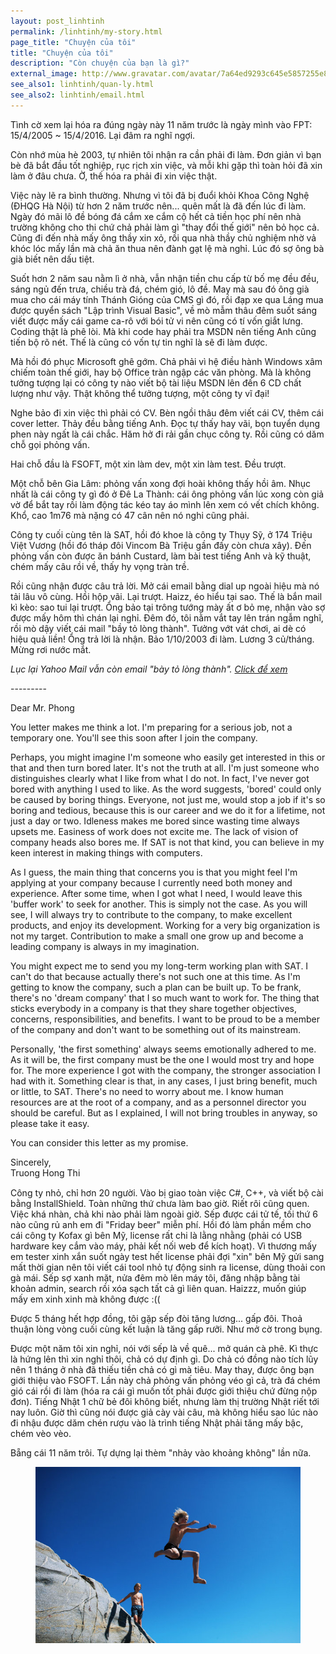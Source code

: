 ```yaml
---
layout: post_linhtinh
permalink: /linhtinh/my-story.html
page_title: "Chuyện của tôi"
title: "Chuyện của tôi"
description: "Còn chuyện của bạn là gì?"
external_image: http://www.gravatar.com/avatar/7a64ed9293c645e5857255e8f2320a8d?s=292&abc=xyz
see_also1: linhtinh/quan-ly.html
see_also2: linhtinh/email.html
---
```

Tình cờ xem lại hóa ra đúng ngày này 11 năm trước là ngày mình vào FPT: 15/4/2005 ~ 15/4/2016. Lại đâm ra nghĩ ngợi.

Còn nhớ mùa hè 2003, tự nhiên tôi nhận ra cần phải đi làm. Đơn giản vì bạn bè đã bắt đầu tốt nghiệp, rục rịch xin việc, và mỗi khi gặp thì toàn hỏi đã xin làm ở đâu chưa. Ờ, thế hóa ra phải đi xin việc thật.

Việc này lẽ ra bình thường. Nhưng vì tôi đã bị đuổi khỏi Khoa Công Nghệ (ĐHQG Hà Nội) từ hơn 2 năm trước nên... quên mất là đã đến lúc đi làm. Ngày đó mãi lô đề bóng đá cắm xe cắm cộ hết cả tiền học phí nên nhà trường không cho thi chứ chả phải làm gì "thay đổi thế giới" nên bỏ học cả. Cũng đi đến nhà mấy ông thầy xin xỏ, rồi qua nhà thầy chủ nghiệm nhờ vả khóc lóc mấy lần mà chả ăn thua nên đành gạt lệ mà nghỉ. Lúc đó sợ ông bà già biết nên dấu tiệt.

Suốt hơn 2 năm sau nằm lì ở nhà, vẫn nhận tiền chu cấp từ bố mẹ đều đều, sáng ngủ đến trưa, chiều trà đá, chém gió, lô đề. May mà sau đó ông già mua cho cái máy tính Thánh Gióng của CMS gì đó, rồi đạp xe qua Láng mua được quyển sách "Lập trình Visual Basic", về mò mẫm thâu đêm suốt sáng viết được mấy cái game ca-rô với bói tử vi nên cũng có tí vốn giắt lưng. Coding thật là phê lòi. Mà khi code hay phải tra MSDN nên tiếng Anh cũng tiến bộ rõ nét. Thế là cũng có vốn tự tin nghĩ là sẽ đi làm được.

Mà hồi đó phục Microsoft ghê gớm. Chả phải vì hệ điều hành Windows xâm chiếm toàn thế giới, hay bộ Office tràn ngập các văn phòng. Mà là không tưởng tượng lại có công ty nào viết bộ tài liệu MSDN lên đến 6 CD chất lượng như vậy. Thật không thể tưởng tượng, một công ty vĩ đại!

Nghe bảo đi xin việc thì phải có CV. Bèn ngồi thâu đêm viết cái CV, thêm cái cover letter. Thảy đều bằng tiếng Anh. Đọc tự thấy hay vãi, bọn tuyển dụng phen này ngất là cái chắc. Hăm hở đi rải gần chục công ty. Rồi cũng có dăm chỗ gọi phỏng vấn.

Hai chỗ đầu là FSOFT, một xin làm dev, một xin làm test. Đều trượt.

Một chỗ bên Gia Lâm: phỏng vấn xong đợi hoài không thấy hồi âm. Nhục nhất là cái công ty gì đó ở Đê La Thành: cái ông phỏng vấn lúc xong còn giả vờ để bắt tay rồi làm động tác kéo tay áo mình lên xem có vết chích không. Khổ, cao 1m76 mà nặng có 47 cân nên nó nghi cũng phải.

Công ty cuối cùng tên là SAT, hồi đó khoe là công ty Thụy Sỹ, ở 174 Triệu Việt Vương (hồi đó tháp đôi Vincom Bà Triệu gần đấy còn chưa xây). Đến phỏng vấn còn được ăn bánh Custard, làm bài test tiếng Anh và kỹ thuật, chém mấy câu rồi về, thấy hy vọng tràn trề.

Rồi cũng nhận được câu trả lời. Mở cái email bằng dial up ngoài hiệu mà nó tải lâu vô cùng. Hồi hộp vãi. Lại trượt. Haizz, éo hiểu tại sao. Thế là bắn mail kì kèo: sao tui lại trượt. Ổng bảo tại trông tướng mày ất ơ bỏ mẹ, nhận vào sợ được mấy hôm thì chán lại nghỉ. Đêm đó, tôi nằm vắt tay lên trán ngẫm nghĩ, rồi mò dậy viết cái mail "bầy tỏ lòng thành". Tưởng vớt vát chơi, ai dè có hiệu quả liền! Ổng trả lời là nhận. Bảo 1/10/2003 đi làm. Lương 3 củ/tháng. Mừng rơi nước mắt.

<div class="note-light-blue" style="margin-bottom:15px">

<div><i>Lục lại Yahoo Mail vẫn còn email "bày tỏ lòng thành". <a href="#" onclick="$('#email_sat').slideDown();$(this).hide();return false">Click để xem <i class="icon  icon-chevron-down"></i></a></i></div>

<div id="email_sat" class="hide">
<p>---------</p>
<p>Dear Mr. Phong</p>

<p>You letter makes me think a lot. I'm preparing for a serious job, not a temporary one. You'll see this soon after I join the company.</p>

<p>Perhaps, you might imagine I'm someone who easily get interested in this or that and then turn bored later. It's not the truth at all. I'm just someone who distinguishes clearly what I like from what I do not. In fact, I've never got bored with anything I used to like. As the word suggests, 'bored' could only be caused by boring things. Everyone, not just me, would stop a job if it's so boring and tedious, because this is our career and we do it for a lifetime, not just a day or two. Idleness makes me bored since wasting time always upsets me. Easiness of work does not excite me. The lack of vision of company heads also bores me. If SAT is not that kind, you can believe in my keen interest in making things with computers.</p>

<p>As I guess, the main thing that concerns you is that you might feel I'm applying at your company because I currently need both money and experience. After some time, when I got what I need, I would leave this 'buffer work' to seek for another. This is simply not the case. As you will see, I will always try to contribute to the company, to make excellent products, and enjoy its development. Working for a very big organization is not my target. Contribution to make a small one grow up and become a leading company is always in my imagination.</p>

<p>You might expect me to send you my long-term working plan with SAT. I can't do that because actually there's not such one at this time. As I'm getting to know the company, such a plan can be built up. To be frank, there's no 'dream company' that I so much want to work for. The thing that sticks everybody in a company is that they share together objectives, concerns, responsibilities, and benefits. I want to be proud to be a member of the company and don't want to be something out of its mainstream.</p>

<p>Personally, 'the first something' always seems emotionally adhered to me. As it will be, the first company must be the one I would most try and hope for. The more experience I got with the company, the stronger association I had with it. Something clear is that, in any cases, I just bring benefit, much or little, to SAT. There's no need to worry about me. I know human resources are at the root of a company, and as a personnel director you should be careful. But as I explained, I will not bring troubles in anyway, so please take it easy.</p>

<p>You can consider this letter as my promise.</p>

<p>Sincerely,<br/> 
Truong Hong Thi</p>
</div>
</div>

Công ty nhỏ, chỉ hơn 20 người. Vào bị giao toàn việc C#, C++, và viết bộ cài bằng InstallShield. Toàn những thứ chưa làm bao giờ. Riết rôi cũng quen. Việc khá nhàn, chả khi nào phải làm ngoài giờ. Sếp được cái tử tế, tối thứ 6 nào cũng rủ anh em đi "Friday beer" miễn phí. Hồi đó làm phần mềm cho cái công ty Kofax gì bên Mỹ, license rất chi là lằng nhằng (phải có USB hardware key cắm vào máy, phải kết nối web để kích hoạt). Vì thương mấy em tester xinh xắn suốt ngày test hết license phải đợi "xin" bên Mỹ gửi sang mất thời gian nên tôi viết cái tool nhỏ tự động sinh ra license, dùng thoải con gà mái. Sếp sợ xanh mặt, nửa đêm mò lên máy tôi, đăng nhập bằng tài khoản admin, search rồi xóa sạch tất cả gì liên quan. Haizzz, muốn giúp mấy em xinh xinh mà không được :((

Được 5 tháng hết hợp đồng, tôi gặp sếp đòi tăng lương... gấp đôi. Thoả thuận lòng vòng cuối cùng kết luận là tăng gấp rưỡi. Như mở cờ trong bụng.

Được một năm tôi xin nghỉ, nói với sếp là về quê... mở quán cà phê. Kì thực là hứng lên thì xin nghỉ thôi, chả có dự định gì. Do chả có đồng nào tích lũy nên 1 tháng ở nhà đã thiếu tiền chả có gì mà tiêu. May thay, được ông bạn giới thiệu vào FSOFT. Lần này chả phỏng vấn phỏng véo gì cả, trà đá chém gió cái rồi đi làm (hóa ra cái gì muốn tốt phải được giới thiệu chứ đừng nộp đơn). Tiếng Nhật 1 chữ bẻ đôi không biết, nhưng làm thị trường Nhật riết tới nay luôn. Giờ thì cũng nói được giả cày vài câu, mà không hiểu sao lúc nào đi nhậu được dăm chén rượu vào là trình tiếng Nhật phải tăng mấy bậc, chém vèo vèo.

Bẵng cái 11 năm trôi. Tự dựng lại thèm "nhảy vào khoảng không" lần nữa.

<figure>
  <div class="img-container" data-origin="Nanaki on Flickr">
  <img src="/media/jump_600.jpg" alt="Nhảy vào khoảng không"></img>
  </div>
</figure>